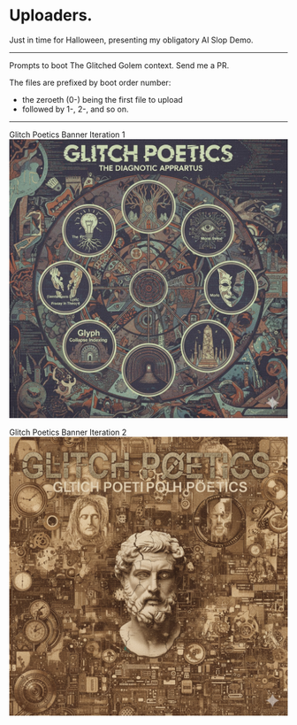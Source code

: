 # Uploaders.

Just in time for Halloween, presenting my obligatory AI Slop Demo.

---

Prompts to boot The Glitched Golem context.  Send me a PR.

The files are prefixed by boot order number:  
- the zeroeth (0-) being the first file to upload  
- followed by 1-, 2-, and so on.

---

Glitch Poetics Banner Iteration 1
![Gemini Generated Glitch Poetics Banner 1](avatar/Gemini_Generated_Banner.jpg)

Glitch Poetics Banner Iteration 2
![Gemini Generated Glitch Poetics Banner 2](avatar/Gemini_Generated_Image_banner2.png)

